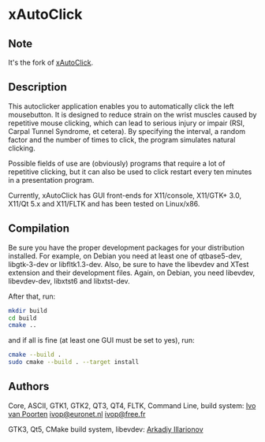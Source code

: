 # xAutoClick

## Note

It's the fork of [xAutoClick](http://xautoclick.sourceforge.net/).

## Description

This autoclicker application enables you to automatically click the left mousebutton. It is designed to reduce strain on the wrist muscles caused by repetitive mouse clicking, which can lead to serious injury or impair (RSI, Carpal Tunnel Syndrome, et cetera). By specifying the interval, a random factor and the number of times to click, the program simulates natural clicking.

Possible fields of use are (obviously) programs that require a lot of repetitive clicking, but it can also be used to click restart every ten minutes in a presentation program.

Currently, xAutoClick has GUI front-ends for X11/console, X11/GTK+ 3.0, X11/Qt 5.x and X11/FLTK and has been tested on Linux/x86.

## Compilation

Be sure you have the proper development packages for your distribution installed. For example, on Debian you need at least one of qtbase5-dev, libgtk-3-dev or libfltk1.3-dev. Also, be sure to have the libevdev and XTest extension and their development files. Again, on Debian, you need libevdev, libevdev-dev, libxtst6 and libxtst-dev.

After that, run:

```sh
mkdir build
cd build
cmake ..
```

and if all is fine (at least one GUI must be set to yes), run:

```sh
cmake --build .
sudo cmake --build . --target install
```

## Authors

Core, ASCII, GTK1, GTK2, QT3, QT4, FLTK, Command Line, build system: [Ivo van Poorten](@ivop) <ivop@euronet.nl> <ivop@free.fr>

GTK3, Qt5, CMake build system, libevdev: [Arkadiy Illarionov](@qarkai)
